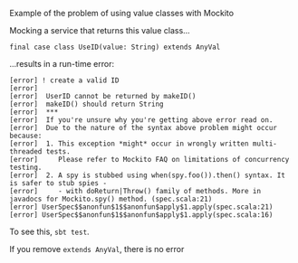 Example of the problem of using value classes with Mockito

Mocking a service that returns this value class...

```
final case class UseID(value: String) extends AnyVal
```

...results in a run-time error:

```
[error] ! create a valid ID
[error]
[error]  UserID cannot be returned by makeID()
[error]  makeID() should return String
[error]  ***
[error]  If you're unsure why you're getting above error read on.
[error]  Due to the nature of the syntax above problem might occur because:
[error]  1. This exception *might* occur in wrongly written multi-threaded tests.
[error]     Please refer to Mockito FAQ on limitations of concurrency testing.
[error]  2. A spy is stubbed using when(spy.foo()).then() syntax. It is safer to stub spies -
[error]     - with doReturn|Throw() family of methods. More in javadocs for Mockito.spy() method. (spec.scala:21)
[error] UserSpec$$anonfun$1$$anonfun$apply$1.apply(spec.scala:21)
[error] UserSpec$$anonfun$1$$anonfun$apply$1.apply(spec.scala:16)
```

To see this, `sbt test`.

If you remove `extends AnyVal`, there is no error


